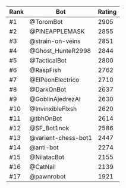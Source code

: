Rank|Bot|Rating
---|---|---
#1|@ToromBot|2905
#2|@PINEAPPLEMASK|2855
#3|@strain-on-veins|2851
#4|@Ghost_HunteR2998|2844
#5|@TacticalBot|2800
#6|@RaspFish|2762
#7|@ElPeonElectrico|2710
#8|@DarkOnBot|2637
#9|@GoblinAjedrezAI|2630
#10|@InvinxibleFlxsh|2620
#11|@tbhOnBot|2614
#12|@SF_Bot1nok|2586
#13|@varient-chess-bot1|2447
#14|@anti-bot|2274
#15|@NilatacBot|2155
#16|@CatNail|2139
#17|@pawnrobot|1921
